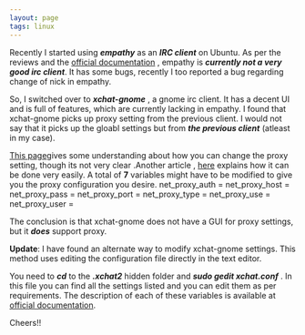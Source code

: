```yaml
---
layout: page
tags: linux
---
```

Recently I started using ***empathy*** as an ***IRC client*** on Ubuntu. As per the reviews and the <a href = "https://wiki.gnome.org/Apps/Xchat-Gnome/FrequentlyAskedQuestions#Changing_proxy_settings"> official documentation</a> , empathy is ***currently not a very good irc client***. It has some bugs, recently I too reported a bug regarding change of nick in empathy.

So, I switched over to ***xchat-gnome*** , a gnome irc client. It has a decent UI and is full of features, which are currently lacking in empathy. I found that xchat-gnome picks up proxy setting from the previous client. I would not say that it picks up the gloabl settings but from ***the previous client*** (atleast in my case).

<a href="https://wiki.gnome.org/Apps/Xchat-Gnome/FrequentlyAskedQuestions#Changing_proxy_settings">This page</a>gives some understanding about how you can change the proxy setting, though its not very clear .Another article , [here](https://toxin.jottit.com/xchat_set_variables) explains how it can be done very easily. 
A total of **7** variables might have to be modified to give you the proxy configuration you desire.
net_proxy_auth = 
net_proxy_host = 
net_proxy_pass = 
net_proxy_port = 
net_proxy_type = 
net_proxy_use = 
net_proxy_user = 

The conclusion is that xchat-gnome does not have a GUI for proxy settings, but it ***does*** support proxy. 

**Update**:
I have found an alternate way to modify xchat-gnome settings. This method uses editing the configuration file directly in the text editor. 

You need to ***cd*** to the ***.xchat2*** hidden folder and ***sudo gedit xchat.conf*** . In this file you can find all the settings listed and you can edit them as per requirements. The description of each of these variables is available at  <a href = "https://wiki.gnome.org/Apps/Xchat-Gnome/FrequentlyAskedQuestions#Changing_proxy_settings"> official documentation</a>.

Cheers!!

